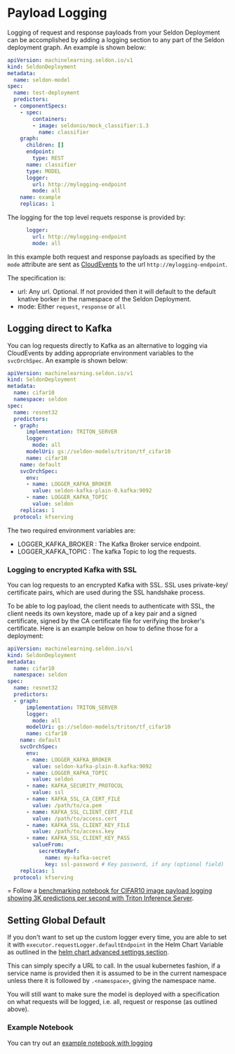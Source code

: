 # Payload Logging

Logging of request and response payloads from your Seldon Deployment can be accomplished by adding a logging section to any part of the Seldon deployment graph. An example is shown below:

```yaml
apiVersion: machinelearning.seldon.io/v1
kind: SeldonDeployment
metadata:
  name: seldon-model
spec:
  name: test-deployment
  predictors:
  - componentSpecs:
    - spec:
        containers:
        - image: seldonio/mock_classifier:1.3
          name: classifier
    graph:
      children: []
      endpoint:
        type: REST
      name: classifier
      type: MODEL
      logger:
        url: http://mylogging-endpoint
        mode: all
    name: example
    replicas: 1

```

The logging for the top level requets response is provided by:

```yaml
      logger:
        url: http://mylogging-endpoint
        mode: all
```

In this example both request and response payloads as specified by the `mode` attribute are sent as [CloudEvents](https://cloudevents.io/) to the url `http://mylogging-endpoint`.

The specification is:

 * url: Any url. Optional. If not provided then it will default to the default knative borker in the namespace of the Seldon Deployment.
 * mode: Either `request`, `response` or `all`

## Logging direct to Kafka

You can log requests directly to Kafka as an alternative to logging via CloudEvents by adding appropriate environment variables to the `svcOrchSpec`. An example is shown below:

```yaml
apiVersion: machinelearning.seldon.io/v1
kind: SeldonDeployment
metadata:
  name: cifar10
  namespace: seldon
spec:
  name: resnet32
  predictors:
  - graph:
      implementation: TRITON_SERVER
      logger:
        mode: all
      modelUri: gs://seldon-models/triton/tf_cifar10
      name: cifar10
    name: default
    svcOrchSpec:
      env:
      - name: LOGGER_KAFKA_BROKER
        value: seldon-kafka-plain-0.kafka:9092
      - name: LOGGER_KAFKA_TOPIC
        value: seldon
    replicas: 1
  protocol: kfserving

```

The two required environment variables are:

 * LOGGER_KAFKA_BROKER : The Kafka Broker service endpoint.
 * LOGGER_KAFKA_TOPIC : The kafka Topic to log the requests.

### Logging to encrypted Kafka with SSL

You can log requests to an encrypted Kafka with SSL. SSL uses private-key/ certificate pairs, which are used during the SSL handshake process. 

To be able to log payload, the client needs to authenticate with SSL, the client needs its own keystore, made up of a key pair and a signed certificate, signed by the CA certificate file for verifying the broker's certificate. Here is an example below on how to define those for a deployment: 

```yaml
apiVersion: machinelearning.seldon.io/v1
kind: SeldonDeployment
metadata:
  name: cifar10
  namespace: seldon
spec:
  name: resnet32
  predictors:
  - graph:
      implementation: TRITON_SERVER
      logger:
        mode: all
      modelUri: gs://seldon-models/triton/tf_cifar10
      name: cifar10
    name: default
    svcOrchSpec:
      env:
      - name: LOGGER_KAFKA_BROKER
        value: seldon-kafka-plain-0.kafka:9092
      - name: LOGGER_KAFKA_TOPIC
        value: seldon
      - name: KAFKA_SECURITY_PROTOCOL
        value: ssl
      - name: KAFKA_SSL_CA_CERT_FILE
        value: /path/to/ca.pem
      - name: KAFKA_SSL_CLIENT_CERT_FILE
        value: /path/to/access.cert
      - name: KAFKA_SSL_CLIENT_KEY_FILE
        value: /path/to/access.key
      - name: KAFKA_SSL_CLIENT_KEY_PASS
        valueFrom:
          secretKeyRef:
            name: my-kafka-secret
            key: ssl-password # Key password, if any (optional field)
    replicas: 1
  protocol: kfserving

```
=
Follow a [benchmarking notebook for CIFAR10 image payload logging showing 3K predictions per second with Triton Inference Server](../examples/kafka_logger.html).

## Setting Global Default

If you don't want to set up the custom logger every time, you are able to set it with `executor.requestLogger.defaultEndpoint` in the Helm Chart Variable as outlined in the [helm chart advanced settings section](../reference/helm.rst). 

This can simply specify a URL to call. In the usual kubernetes fashion, if a service name is provided then it is assumed to be in the current namespace unless there it is followed by `.<namespace>`, giving the namespace name. 

You will still want to make sure the model is deployed with a specification on what requests will be logged, i.e. all, request or response (as outlined above).


### Example Notebook

You can try out an [example notebook with logging](../examples/payload_logging.html)


